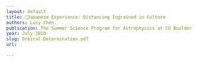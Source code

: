 ```yaml
---
layout: default
title: 🔬Japanese Experience: Distancing Ingrained in Culture
authors: Lucy Chen.
publication: The Summer Science Program for Astrophysics at CU Boulder
year: July 2020
slug: Orbital.Determination.pdf
url:

---
```

